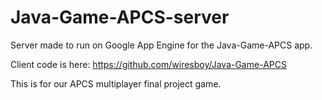 # Java-Game-APCS-server
Server made to run on Google App Engine for the Java-Game-APCS app.

Client code is here: https://github.com/wiresboy/Java-Game-APCS

This is for our APCS multiplayer final project game. 

